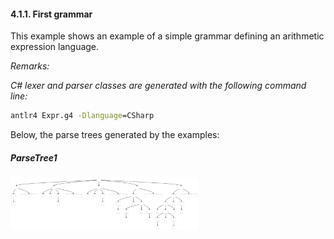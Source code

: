﻿#### 4.1.1. First grammar

This example shows an example of a simple grammar defining an arithmetic expression language.

_Remarks:_

_C# lexer and parser classes are generated with the following command line:_

```bat
antlr4 Expr.g4 -Dlanguage=CSharp
```

Below, the parse trees generated by the examples:

##### ParseTree1

<img src=".resources/ParseTree1.svg" alt="ParseTree1" width="300"/>
